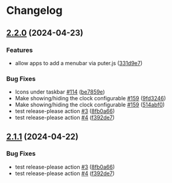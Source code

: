 # Changelog

## [2.2.0](https://github.com/Eric-Lighthall/puter/compare/v2.1.1...v2.2.0) (2024-04-23)


### Features

* allow apps to add a menubar via puter.js ([331d9e7](https://github.com/Eric-Lighthall/puter/commit/331d9e75428ec7609394f59b1755374c7340f83e))


### Bug Fixes

* Icons under taskbar [#114](https://github.com/Eric-Lighthall/puter/issues/114) ([be7859e](https://github.com/Eric-Lighthall/puter/commit/be7859edb37635dbbc033b2f7c4df76d39cf7f69))
* Make showing/hiding the clock configurable [#159](https://github.com/Eric-Lighthall/puter/issues/159) ([9fd3246](https://github.com/Eric-Lighthall/puter/commit/9fd32468ad7527a4444286fea6e3e440fbcaae17))
* Make showing/hiding the clock configurable [#159](https://github.com/Eric-Lighthall/puter/issues/159) ([514abf0](https://github.com/Eric-Lighthall/puter/commit/514abf030cf5ecbbc0e57669024ca54f7002eeab))
* test release-please action [#3](https://github.com/Eric-Lighthall/puter/issues/3) ([8fb0a66](https://github.com/Eric-Lighthall/puter/commit/8fb0a66ef21921990e564e5f61c0e80e7f929dc7))
* test release-please action [#4](https://github.com/Eric-Lighthall/puter/issues/4) ([f392de7](https://github.com/Eric-Lighthall/puter/commit/f392de722a5232b622ed91b656a31cdc443c2e84))

## [2.1.1](https://github.com/HeyPuter/puter/compare/v2.1.0...v2.1.1) (2024-04-22)


### Bug Fixes

* test release-please action [#3](https://github.com/HeyPuter/puter/issues/3) ([8fb0a66](https://github.com/HeyPuter/puter/commit/8fb0a66ef21921990e564e5f61c0e80e7f929dc7))
* test release-please action [#4](https://github.com/HeyPuter/puter/issues/4) ([f392de7](https://github.com/HeyPuter/puter/commit/f392de722a5232b622ed91b656a31cdc443c2e84))
